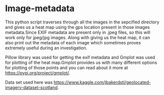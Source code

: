 # Image-metadata
This python script traverses through all the images in the sepcified directory and gives us a heat map using the gps location present in those images metadata.Since EXIF metadata are present only in .jpeg files, so this will work only for jpeg/jpg images.
Along with giving us the heat map, it can also print out the metadata of each image which sometimes proves extremely useful during an investigation.

Pillow library was used for getting the exif metadata and Gmplot was used for plotting of the heat map.Gmplot provides us with many different options for plotting of those points and you can read about it more at https://pypi.org/project/gmplot/.

Data set used here was https://www.kaggle.com/jbakerdstl/geolocated-imagery-dataset-scotland.
